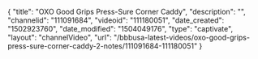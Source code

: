 {
    "title": "OXO Good Grips Press-Sure Corner Caddy",
    "description": "",
    "channelid": "111091684",
    "videoid": "111180051",
    "date_created": "1502923760",
    "date_modified": "1504049176",
    "type": "captivate",
    "layout": "channelVideo",
    "url": "\/bbbusa-latest-videos\/oxo-good-grips-press-sure-corner-caddy-2-notes\/111091684-111180051"
}
